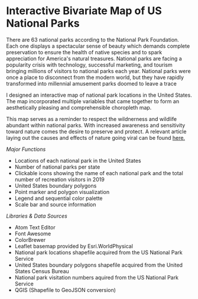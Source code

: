 # **Interactive Bivariate Map of US National Parks**


There are 63 national parks according to the National Park Foundation. Each one displays a spectacular sense of beauty which demands complete preservation to ensure the health of native species and to spark appreciation for America's natural treasures. National parks are facing a popularity crisis with technology, successful marketing, and tourism bringing millions of visitors to national parks each year. National parks were once a place to disconnect from the modern world, but they have rapidly transformed into millennial amusement parks doomed to leave a trace


I designed an interactive map of national park locations in the United States. The map incorporated multiple variables that came together to form an aesthetically pleasing and comprehensible choropleth map.


This map serves as a reminder to respect the wildnerness and wildlife abundant within national parks. With increased awareness and sensitivity toward nature comes the desire to preserve and protect. A relevant article laying out the causes and effects of nature going viral can be found [here.](https://www.theguardian.com/environment/2018/nov/20/national-parks-america-overcrowding-crisis-tourism-visitation-solutions)


_Major Functions_

* Locations of each national park in the United States
* Number of national parks per state
* Clickable icons showing the name of each national park and the total number of recreation visitors in 2019
* United States boundary polygons
* Point marker and polygon visualization
* Legend and sequential color palette 
* Scale bar and source information

_Libraries & Data Sources_

* Atom Text Editor
* Font Awesome
* ColorBrewer
* Leaflet basemap provided by Esri.WorldPhysical
* National park locations shapefile acquired from the US National Park Service
* United States boundary polygons shapefile acquired from the United States Census Bureau
* National park visitation numbers aquired from the US National Park Service
* QGIS (Shapefile to GeoJSON conversion)
